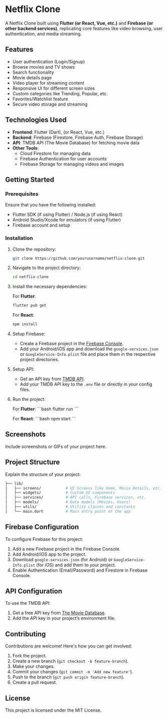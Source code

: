 
# Netflix Clone

A Netflix Clone built using **Flutter (or React, Vue, etc.)** and **Firebase (or other backend services)**, replicating core features like video browsing, user authentication, and media streaming.

## Features

- User authentication (Login/Signup)
- Browse movies and TV shows
- Search functionality
- Movie details page
- Video player for streaming content
- Responsive UI for different screen sizes
- Custom categories like Trending, Popular, etc.
- Favorites/Watchlist feature
- Secure video storage and streaming

## Technologies Used

- **Frontend**: Flutter (Dart), (or React, Vue, etc.)
- **Backend**: Firebase (Firestore, Firebase Auth, Firebase Storage)
- **API**: TMDB API (The Movie Database) for fetching movie data
- **Other Tools**: 
  - Cloud Firestore for managing data
  - Firebase Authentication for user accounts
  - Firebase Storage for managing videos and images

## Getting Started

### Prerequisites

Ensure that you have the following installed:

- Flutter SDK (if using Flutter) / Node.js (if using React)
- Android Studio/Xcode for emulators (if using Flutter)
- Firebase account and setup

### Installation

1. Clone the repository:
   ```bash
   git clone https://github.com/yourusername/netflix-clone.git
   ```
2. Navigate to the project directory:
   ```bash
   cd netflix-clone
   ```

3. Install the necessary dependencies:

   For **Flutter**:
   ```bash
   flutter pub get
   ```

   For **React**:
   ```bash
   npm install
   ```

4. Setup Firebase:

   - Create a Firebase project in the [Firebase Console](https://console.firebase.google.com/).
   - Add your Android/iOS app and download the `google-services.json` or `GoogleService-Info.plist` file and place them in the respective project directories.

5. Setup API:

   - Get an API key from [TMDB API](https://www.themoviedb.org/documentation/api).
   - Add your TMDB API key to the `.env` file or directly in your config files.

6. Run the project:

   For **Flutter**:
   \`\`\`bash
   flutter run
   \`\`\`

   For **React**:
   \`\`\`bash
   npm start
   \`\`\`

## Screenshots

Include screenshots or GIFs of your project here.

## Project Structure

Explain the structure of your project:

```bash
├── lib/
│   ├── screens/           # UI Screens like Home, Movie Details, etc.
│   ├── widgets/           # Custom UI components
│   ├── services/          # API calls, Firebase services, etc.
│   ├── models/            # Data models (Movies, Users)
│   ├── utils/             # Utility classes and constants
│   └── main.dart          # Main entry point of the app
```

## Firebase Configuration

To configure Firebase for this project:

1. Add a new Firebase project in the Firebase Console.
2. Add Android/iOS app to the project.
3. Download `google-services.json` (for Android) or `GoogleService-Info.plist` (for iOS) and add them to your project.
4. Enable Authentication (Email/Password) and Firestore in Firebase Console.

## API Configuration

To use the TMDB API:

1. Get a free API key from [The Movie Database](https://www.themoviedb.org/documentation/api).
2. Add the API key in your project’s environment file.

## Contributing

Contributions are welcome! Here's how you can get involved:

1. Fork the project.
2. Create a new branch (`git checkout -b feature-branch`).
3. Make your changes.
4. Commit your changes (`git commit -m 'Add new feature'`).
5. Push to the branch (`git push origin feature-branch`).
6. Create a pull request.

## License

This project is licensed under the MIT License.
